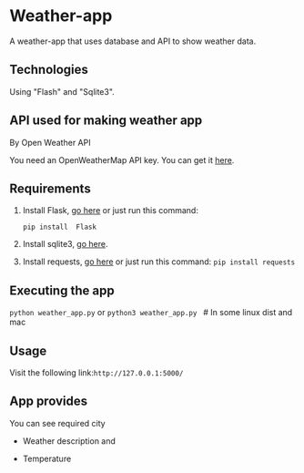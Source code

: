 # Weather-app

A weather-app that uses database and API to show weather data.


## Technologies

Using "Flash" and "Sqlite3".
  
## API used for making weather app

By Open Weather API

You  need an OpenWeatherMap API key. You can get it [here](http://openweathermap.org/appid#get).

## Requirements
 
1. Install Flask,  [go here](http://flask.pocoo.org/) or  just run this command:

    `pip install  Flask`

2. Install sqlite3,  [go here](https://sqlite.org/download.html).
3. Install requests, [go here](https://pypi.org/project/requests/) or  just run this command:
    `pip install requests`

##  Executing the app
`python weather_app.py`
or 
 ` python3 weather_app.py  `        # In some linux dist and mac
    
## Usage

Visit the following link:`http://127.0.0.1:5000/`
    
## App provides
You can see required city 
    
* Weather description and
    
* Temperature 
    

